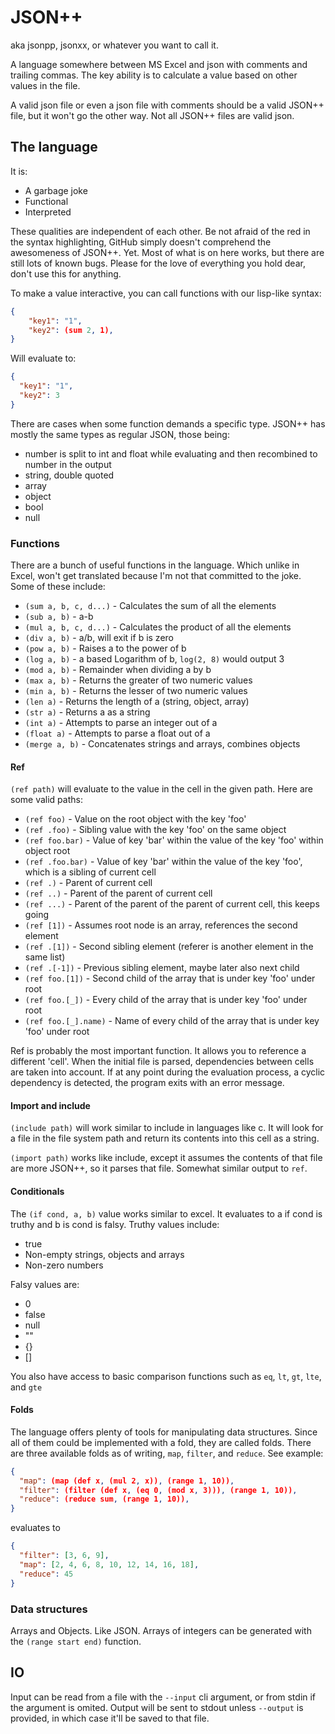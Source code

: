# JSON++

aka jsonpp, jsonxx, or whatever you want to call it.

A language somewhere between MS Excel and json with comments and trailing
commas. The key ability is to calculate a value based on other values in the
file.

A valid json file or even a json file with comments should be a valid JSON++
file, but it won't go the other way. Not all JSON++ files are valid json.

## The language

It is:

- A garbage joke
- Functional
- Interpreted

These qualities are independent of each other. Be not afraid of the red in the
syntax highlighting, GitHub simply doesn't comprehend the awesomeness of JSON++.
Yet. Most of what is on here works, but there are still lots of known bugs.
Please for the love of everything you hold dear, don't use this for anything.

To make a value interactive, you can call functions with our lisp-like syntax:

```json
{
    "key1": "1",
    "key2": (sum 2, 1),
}
```

Will evaluate to:

```json
{
  "key1": "1",
  "key2": 3
}
```

There are cases when some function demands a specific type. JSON++ has mostly
the same types as regular JSON, those being:

- number is split to int and float while evaluating and then recombined to number in the output
- string, double quoted
- array
- object
- bool
- null

### Functions

There are a bunch of useful functions in the language. Which unlike in Excel,
won't get translated because I'm not that committed to the joke. Some of these
include:

- `(sum a, b, c, d...)` - Calculates the sum of all the elements
- `(sub a, b)` - a-b
- `(mul a, b, c, d...)` - Calculates the product of all the elements
- `(div a, b)` - a/b, will exit if b is zero
- `(pow a, b)` - Raises a to the power of b
- `(log a, b)` - a based Logarithm of b, `log(2, 8)` would output 3
- `(mod a, b)` - Remainder when dividing a by b
- `(max a, b)` - Returns the greater of two numeric values
- `(min a, b)` - Returns the lesser of two numeric values
- `(len a)` - Returns the length of a (string, object, array)
- `(str a)` - Returns a as a string
- `(int a)` - Attempts to parse an integer out of a
- `(float a)` - Attempts to parse a float out of a
- `(merge a, b)` - Concatenates strings and arrays, combines objects

#### Ref

`(ref path)` will evaluate to the value in the cell in the given path. Here are
some valid paths:

- `(ref foo)` - Value on the root object with the key 'foo'
- `(ref .foo)` - Sibling value with the key 'foo' on the same object
- `(ref foo.bar)` - Value of key 'bar' within the value of the key 'foo' within object root
- `(ref .foo.bar)` - Value of key 'bar' within the value of the key 'foo', which is a sibling of current cell
- `(ref .)` - Parent of current cell
- `(ref ..)` - Parent of the parent of current cell
- `(ref ...)` - Parent of the parent of the parent of current cell, this keeps going
- `(ref [1])` - Assumes root node is an array, references the second element
- `(ref .[1])` - Second sibling element (referer is another element in the same list)
- `(ref .[-1])` - Previous sibling element, maybe later also next child
- `(ref foo.[1])` - Second child of the array that is under key 'foo' under root
- `(ref foo.[_])` - Every child of the array that is under key 'foo' under root
- `(ref foo.[_].name)` - Name of every child of the array that is under key 'foo' under root

Ref is probably the most important function. It allows you to reference a
different 'cell'. When the initial file is parsed, dependencies between cells
are taken into account. If at any point during the evaluation process, a cyclic
dependency is detected, the program exits with an error message.

#### Import and include

`(include path)` will work similar to include in languages like c. It will look
for a file in the file system path and return its contents into this cell as a
string.

`(import path)` works like include, except it assumes the contents of that file
are more JSON++, so it parses that file. Somewhat similar output to `ref`.

#### Conditionals

The `(if cond, a, b)` value works similar to excel. It evaluates to a if cond is
truthy and b is cond is falsy. Truthy values include:

- true
- Non-empty strings, objects and arrays
- Non-zero numbers

Falsy values are:

- 0
- false
- null
- ""
- {}
- []

You also have access to basic comparison functions such as `eq`, `lt`, `gt`,
`lte`, and `gte`

#### Folds

The language offers plenty of tools for manipulating data structures. Since all
of them could be implemented with a fold, they are called folds. There are three
available folds as of writing, `map`, `filter`, and `reduce`. See example:

```json
{
  "map": (map (def x, (mul 2, x)), (range 1, 10)),
  "filter": (filter (def x, (eq 0, (mod x, 3))), (range 1, 10)),
  "reduce": (reduce sum, (range 1, 10)),
}
```

evaluates to

```json
{
  "filter": [3, 6, 9],
  "map": [2, 4, 6, 8, 10, 12, 14, 16, 18],
  "reduce": 45
}
```

### Data structures

Arrays and Objects. Like JSON. Arrays of integers can be generated with the
`(range start end)` function.

## IO

Input can be read from a file with the `--input` cli argument, or from stdin if
the argument is omited. Output will be sent to stdout unless `--output` is
provided, in which case it'll be saved to that file.
